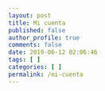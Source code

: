 ```yaml
---
layout: post
title: Mi cuenta
published: false
author_profile: true
comments: false
date: 2019-06-12 02:06:46
tags: [ ]
categories: [ ]
permalink: /mi-cuenta
---
```


